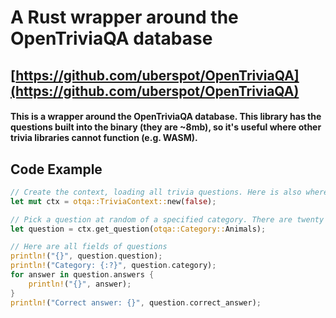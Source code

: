 # A Rust wrapper around the OpenTriviaQA database
## [https://github.com/uberspot/OpenTriviaQA](https://github.com/uberspot/OpenTriviaQA)

#### This is a wrapper around the OpenTriviaQA database. This library has the questions built into the binary (they are ~8mb), so it's useful where other trivia libraries cannot function (e.g. WASM).

## Code Example
```rust
// Create the context, loading all trivia questions. Here is also where you specify whether or not you would like questions to repeat themselves
let mut ctx = otqa::TriviaContext::new(false);

// Pick a question at random of a specified category. There are twenty to choose from.
let question = ctx.get_question(otqa::Category::Animals);

// Here are all fields of questions
println!("{}", question.question);
println!("Category: {:?}", question.category);
for answer in question.answers {
    println!("{}", answer);
}
println!("Correct answer: {}", question.correct_answer);
```